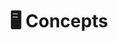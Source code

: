 ---
title: 🖥 Concepts
excerpt: ''
deprecated: false
hidden: true
metadata:
  title: ''
  description: ''
  robots: index
next:
  description: ''
---